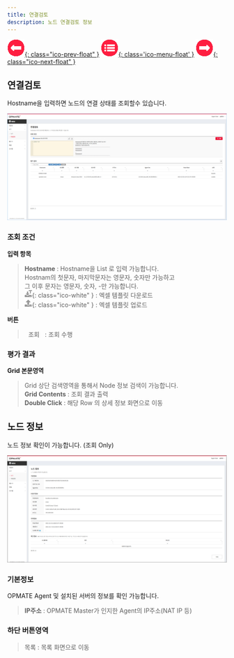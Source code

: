 ```yaml
---
title: 연결검토
description: 노드 연결검토 정보
---
```


<link rel="stylesheet" type="text/css" href="css/opme.css">

<!-- Defined -->
[nodereview-lst]: img/nodereview-lst.png
[node-dtl]: img/node-dtl.png

<!-- Floating Menu -->
[prev]: Node.html "역할"
[menu]: index.html "목차"
[next]: Task.html "태스크"
[ico-prev]: img/icon/ico-prev.png
[ico-menu]: img/icon/ico-menu.png
[ico-next]: img/icon/ico-next.png
[ico-temp]: img/icon/ico-templatedown.png 
[ico-excelup]: img/icon/ico-excelup.png
[![이전][ico-prev]{: class="ico-prev-float" }][prev]
[![목차][ico-menu]{: class='ico-menu-float' }][menu]
[![다음][ico-next]{: class="ico-next-float" }][next]

## 연결검토

Hostname을 입력하면 노드의 연결 상태를 조회할수 있습니다.

![연결검토 목록][nodereview-lst]

### **조회 조건**

**입력 항목** 
 
> **Hostname** : Hostname을 List 로 입력 가능합니다.  
> Hostnam의 첫문자, 마지막문자는 영문자, 숫자만 가능하고  
> 그 이후 문자는 영문자, 숫자, -만 가능합니다.  
> ![엑셀템플릿다운로드][ico-temp]{: class="ico-white" } : 엑셀 템플릿 다운로드    
> ![엑셀업로드][ico-excelup]{: class="ico-white" } : 엑셀 템플릿 업로드  

**버튼**

> <kbd class="btn-red">&nbsp;조회&nbsp;</kbd> : 조회 수행  
 
### **평가 결과**

**Grid 본문영역**

> Grid 상단 검색영역을 통해서 Node 정보 검색이 가능합니다.  
> **Grid Contents** : 조회 결과 출력    
> **Double Click** : 해당 Row 의 상세 정보 화면으로 이동  


## 노드 정보

노드 정보 확인이 가능합니다. (조회 Only)

![노드 정보][node-dtl]
 
### **기본정보**

OPMATE Agent 및 설치된 서버의 정보를 확인 가능합니다.

> **IP주소** : OPMATE Master가 인지한 Agent의 IP주소(NAT IP 등)

### **하단 버튼영역**

> <kbd class="btn-gray">목록</kbd> : 목록 화면으로 이동  
 
 